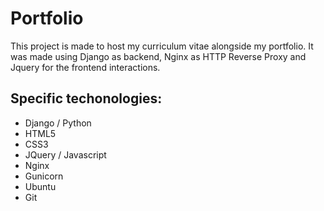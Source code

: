 # Portfolio

This project is made to host my curriculum vitae alongside my portfolio. It was made using Django as backend, Nginx as HTTP Reverse Proxy and Jquery for the frontend interactions.

## Specific techonologies:
- Django / Python
- HTML5
- CSS3
- JQuery / Javascript
- Nginx
- Gunicorn
- Ubuntu
- Git
